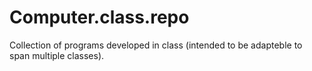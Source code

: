 Computer.class.repo
===================

Collection of programs developed in class (intended to be adapteble to span multiple classes).
